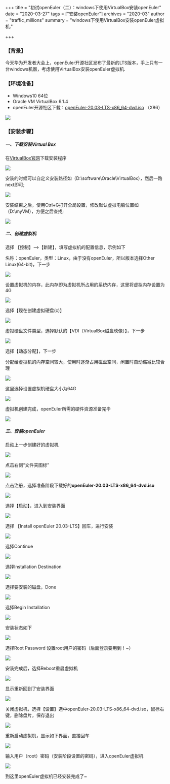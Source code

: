 +++
title = "初试openEuler（二）：windows下使用VirtualBox安装openEuler"
date = "2020-03-27"
tags = ["安装openEuler"]
archives = "2020-03"
author = "traffic_millions"
summary = "windows下使用VirtualBox安装openEuler虚拟机."

+++

### 【背景】
今天华为开发者大会上，openEuler开源社区发布了最新的LTS版本，手上只有一台windows机器，考虑使用VirtualBox安装openEuler虚拟机.

### 【环境准备】

- Windows10 64位
- Oracle VM VirtualBox 6.1.4
- openEuler开源社区下载：[openEuler-20.03-LTS-x86_64-dvd.iso](https://repo.openeuler.org/openEuler-20.03-LTS/ISO/x86_64/openEuler-20.03-LTS-x86_64-dvd.iso)  （X86）

<img src="/zh/blog/traffic_millions/2020-03-27-VirtualBox-media/index-x86.png" >

### 【安装步骤】

##### 一、下载安装Virtual Box

在[VirtualBox官网](https://www.virtualbox.org/wiki/Downloads)下载安装程序

<img src="/zh/blog/traffic_millions/2020-03-27-VirtualBox-media/VirtualBox-main.png" >

安装的时候可以自定义安装路径如（D:\software\Oracle\VirtualBox），然后一路next即可;

<img src="/zh/blog/traffic_millions/2020-03-27-VirtualBox-media/route.pngg" >

安装结束之后，使用Ctrl+G打开全局设置，修改默认虚拟电脑位置如（D:\myVM），方便之后查找;

<img src="/zh/blog/traffic_millions/2020-03-27-VirtualBox-media/global.png" >

##### 二、创建虚拟机

选择 【控制】-->【新建】，填写虚拟机的配置信息，示例如下

名称：openEuler，类型：Linux，由于没有openEuler，所以版本选择Other Linux(64-bit)，下一步

<img src="/zh/blog/traffic_millions/2020-03-27-VirtualBox-media/config-virtual-machine.png" >

设置虚拟机的内存，此内存即为虚拟机所占用的系统内存，这里将虚拟内存设置为4G

<img src="/zh/blog/traffic_millions/2020-03-27-VirtualBox-media/4G.png" >

选择【现在创建虚拟硬盘(c)】

<img src="/zh/blog/traffic_millions/2020-03-27-VirtualBox-media/hard.png" >

虚拟硬盘文件类型，选择默认的【VDI（VirtualBox磁盘映像）】，下一步

<img src="/zh/blog/traffic_millions/2020-03-27-VirtualBox-media/virtual_file.png" >

选择【动态分配】，下一步

分配给虚拟机的内存空间较大，使用时逐渐占用磁盘空间，闲置时自动缩减比较合理

<img src="/zh/blog/traffic_millions/2020-03-27-VirtualBox-media/dynamic.png" >

这里选择设置虚拟机硬盘大小为64G 

<img src="/zh/blog/traffic_millions/2020-03-27-VirtualBox-media/64G.png" >

虚拟机创建完成，openEuler所需的硬件资源准备完毕 

<img src="/zh/blog/traffic_millions/2020-03-27-VirtualBox-media/virtual_done.png" >

##### 三、安装openEuler

启动上一步创建好的虚拟机 

<img src="/zh/blog/traffic_millions/2020-03-27-VirtualBox-media/start.png" >

点击右侧“文件夹图标”

<img src="/zh/blog/traffic_millions/2020-03-27-VirtualBox-media/file_icon.png" >

点击注册，选择准备阶段下载好的**openEuler-20.03-LTS-x86_64-dvd.iso**

<img src="/zh/blog/traffic_millions/2020-03-27-VirtualBox-media/select_iso.png" >

选择【启动】，进入到安装界面

<img src="/zh/blog/traffic_millions/2020-03-27-VirtualBox-media/select_start.png" >

选择 【Install openEuler 20.03-LTS】回车，进行安装  

<img src="/zh/blog/traffic_millions/2020-03-27-VirtualBox-media/install_lts.png" >

选择Continue

<img src="/zh/blog/traffic_millions/2020-03-27-VirtualBox-media/continue.png" >

选择Installation Destination

<img src="/zh/blog/traffic_millions/2020-03-27-VirtualBox-media/install_destination.png" >

选择要安装的磁盘，Done

<img src="/zh/blog/traffic_millions/2020-03-27-VirtualBox-media/select_disk.png" >

选择Begin Installation

<img src="/zh/blog/traffic_millions/2020-03-27-VirtualBox-media/begin_install.png" >

安装状态如下

<img src="/zh/blog/traffic_millions/2020-03-27-VirtualBox-media/install_status.png" >

选择Root Password 设置root用户的密码（后面登录要用到！~）

<img src="/zh/blog/traffic_millions/2020-03-27-VirtualBox-media/iset_pass.png" >

安装完成后，选择Reboot重启虚拟机

<img src="/zh/blog/traffic_millions/2020-03-27-VirtualBox-media/reboot.png" >

显示重新回到了安装界面

<img src="/zh/blog/traffic_millions/2020-03-27-VirtualBox-media/return.png" >

关闭虚拟机，选择【设置】选中openEuler-20.03-LTS-x86_64-dvd.iso，鼠标右键，删除盘片，保存退出

<img src="/zh/blog/traffic_millions/2020-03-27-VirtualBox-media/save.png" >

重新启动虚拟机，显示如下界面，直接回车

<img src="/zh/blog/traffic_millions/2020-03-27-VirtualBox-media/reboot_start.png" >

输入用户（root）密码（安装阶段设置的密码），进入openEuler虚拟机

<img src="/zh/blog/traffic_millions/2020-03-27-VirtualBox-media/install_over.png" >

到这里openEuler虚拟机已经安装完成了~

